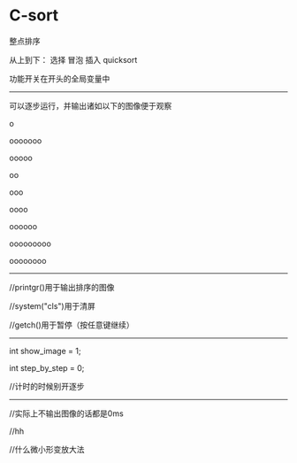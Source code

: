 # C-sort
整点排序

从上到下：
选择
冒泡
插入
quicksort

功能开关在开头的全局变量中

************************************************
可以逐步运行，并输出诸如以下的图像便于观察

o

ooooooo

ooooo

oo

ooo

oooo

oooooo



ooooooooo

oooooooo

************************************************

//printgr()用于输出排序的图像 

//system("cls")用于清屏 

//getch()用于暂停（按任意键继续）

************************************************

int show_image = 1;

int step_by_step = 0;

//计时的时候别开逐步

************************************************

//实际上不输出图像的话都是0ms

//hh

//什么微小形变放大法
